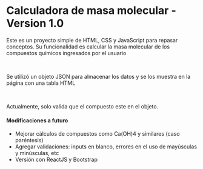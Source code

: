 <h1> Calculadora de masa molecular - Version 1.0</h1>

<p> Este es un proyecto simple de HTML, CSS y JavaScript para repasar conceptos. Su funcionalidad es calcular la masa molecular de los compuestos químicos ingresados por el usuario </p>
<br>
<p> Se utilizó un objeto JSON para almacenar los datos y se los muestra en la página con una tabla HTML</p>
<br>
<p> Actualmente, solo valida que el compuesto este en el objeto.</p>
<h4> Modificaciones a futuro </h4>
<ul>
<li> Mejorar cálculos de compuestos como Ca(OH)4 y similares (caso paréntesis) </li>
<li> Agregar validaciones: inputs en blanco, errores en el uso de mayúsculas y minúsculas, etc</li>
<li> Versión con ReactJS y Bootstrap </li>



<ul>
